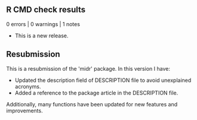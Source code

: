 ## R CMD check results

0 errors \| 0 warnings \| 1 notes

-   This is a new release.

## Resubmission

This is a resubmission of the 'midr' package. In this version I have:

-   Updated the description field of DESCRIPTION file to avoid unexplained acronyms.
-   Added a reference to the package article in the DESCRIPTION file.

Additionally, many functions have been updated for new features and improvements.
